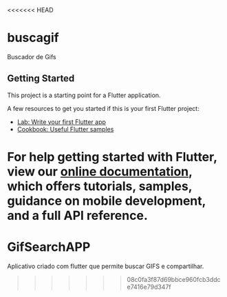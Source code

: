 <<<<<<< HEAD
# buscagif

Buscador de Gifs

## Getting Started

This project is a starting point for a Flutter application.

A few resources to get you started if this is your first Flutter project:

- [Lab: Write your first Flutter app](https://flutter.dev/docs/get-started/codelab)
- [Cookbook: Useful Flutter samples](https://flutter.dev/docs/cookbook)

For help getting started with Flutter, view our
[online documentation](https://flutter.dev/docs), which offers tutorials,
samples, guidance on mobile development, and a full API reference.
=======
# GifSearchAPP
Aplicativo criado com flutter que permite buscar GIFS e compartilhar.
>>>>>>> 08c0fa3f87d69bbce960fcb3ddce7416e79d347f
